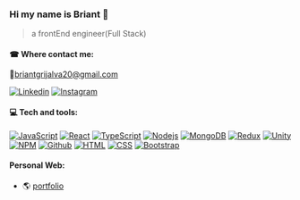 ### Hi my name is Briant 👋

> a frontEnd engineer(Full Stack)

#### ☎ Where contact me:

📧briantgrijalva20@gmail.com

[![Linkedin](https://img.shields.io/badge/-Linkedin-blue?style=flat&logo=linkedin)](https://www.linkedin.com/in/briantgrijalva/)
[![Instagram](https://img.shields.io/badge/-Instagram-white?style=flat&logo=instagram)](https://www.instagram.com/briantgrijalva/)

<!-- #### 👨🏻‍💻 Currently working on: -->

<!-- #### 💼 Currently working as: Developer at [The Orange Box Agency](https://tobagency.com/) -->

#### 💻 Tech and tools:

[![JavaScript](https://img.shields.io/badge/-JavaScript-black?style=flat&logo=javascript)](https://www.javascript.com/)
[![React](https://img.shields.io/badge/-React-black?style=flat&logo=react)](https://reactjs.org/) 
[![TypeScript](https://img.shields.io/badge/-TypeScript-white?style=flat&logo=typescript)](https://www.typescriptlang.org/)
[![Nodejs](https://img.shields.io/badge/-Nodejs-green?style=flat&logo=Node.js)](https://nodejs.org)
[![MongoDB](https://img.shields.io/badge/-MongoDB-white?style=flat&logo=mongodb)](https://www.mongodb.com/)
[![Redux](https://img.shields.io/badge/-Redux-764abc?style=flat&logo=redux)](https://redux.js.org/)
[![Unity](https://img.shields.io/badge/-Unity-black?style=flat&logo=unity)](https://unity.com/)
[![NPM](https://img.shields.io/badge/-NPM-white?style=flat&logo=npm)](https://www.npmjs.com/)
[![Github](https://img.shields.io/badge/-Github-black?style=flat&logo=github)](https://github.com/)
[![HTML](https://img.shields.io/badge/-HTML-white?style=flat&logo=html5)](https://www.w3schools.com/html/)
[![CSS](https://img.shields.io/badge/-CSS-blue?style=flat&logo=css3)](https://www.w3schools.com/css/)
[![Bootstrap](https://img.shields.io/badge/-Bootstrap-563D7C?style=flat&logo=bootstrap)](https://getbootstrap.com/) 


#### Personal Web:

- 🌎 [portfolio](https://briantgrijalva.com/)


<!--
**briantgrijalva/briantgrijalva** is a ✨ _special_ ✨ repository because its `README.md` (this file) appears on your GitHub profile.

Here are some ideas to get you started:

- 🔭 I’m currently working on ...
- 🌱 I’m currently learning ...
- 👯 I’m looking to collaborate on ...
- 🤔 I’m looking for help with ...
- 💬 Ask me about ...
- 📫 How to reach me: ...
- 😄 Pronouns: ...
- ⚡ Fun fact: ...
-->
